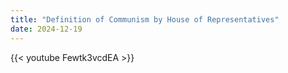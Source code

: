```yaml
---
title: "Definition of Communism by House of Representatives"
date: 2024-12-19
---
```


{{< youtube Fewtk3vcdEA >}}
